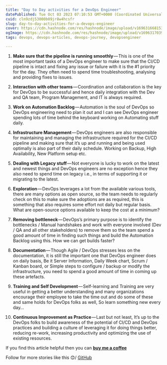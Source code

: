 ```yaml
---
title: "Day to Day activities for a DevOps Engineer"
datePublished: Tue Oct 03 2023 07:10:53 GMT+0000 (Coordinated Universal Time)
cuid: cln9zdj53000b09jr8w4hcsfr
slug: day-to-day-activities-for-a-devops-engineer
cover: https://cdn.hashnode.com/res/hashnode/image/upload/v1696316681532/7780ce5d-8075-47cd-9405-2398af117654.png
ogImage: https://cdn.hashnode.com/res/hashnode/image/upload/v1696317039158/36a2235b-a0fd-4fa9-87c8-65f0a605c3f4.png
tags: devops, devops-articles, devops-journey, devopsengineer

---
```


1. **Make sure that the pipeline is running smoothly** — This is one of the most important tasks of a DevOps engineer to make sure that the CI/CD pipeline is intact and fixing any issue or failure with it is the #1 priority for the day. They often need to spend time troubleshooting, analysing and providing fixes to issues.
    
2. **Interaction with other teams** — Coordination and collaboration is the key for DevOps to be successful and hence daily integration with the Dev and QA team, Program Management, and IT is always required.
    
3. **Work on Automation Backlog** — Automation is the soul of DevOps so DevOps engineering need to plan it out and I can see DevOps engineer spending lots of time behind the keyboard working on Automating stuff daily.
    
4. **Infrastructure Management** — DevOps engineers are also responsible for maintaining and managing the infrastructure required for the CI/CD pipeline and making sure that it’s up and running and being used optimally is also part of their daily schedule. Working on Backup, High Availability, New Platform setup etc.
    
5. **Dealing with Legacy stuff** — Not everyone is lucky to work on the latest and newest things and DevOps engineers are no exception hence they also need to spend time on legacy i.e., in terms of supporting it or migrating to the latest.
    
6. **Exploration** — DevOps leverages a lot from the available various tools, there are many options as open source, so the team needs to regularly check on this to make sure the adoptions are as required, this is something that also requires some effort not daily but regular basis. What are open-source options available to keep the cost at a minimum?
    
7. **Removing bottleneck** — DevOps’s primary purpose is to identify the bottlenecks / Manual handshakes and work with everyone involved (Dev / QA and all other stakeholders) to remove them so the team spend a good amount of time in finding such things and build the Automation Backlog using this. How we can get builds faster?
    
8. **Documentation** — Though Agile / DevOps stresses less on the documentation, it is still the important one that DevOps engineer does on daily basis, Be it Server Information, Daily Week chart, Scrum / Kanban board, or Simple steps to configure / backup or modify the infrastructure, you need to spend a good amount of time in coming up these artefacts.
    
9. **Training and Self Development** — Self-learning and Training are very useful in getting a better understanding and many organizations encourage their employee to take the time out and do some of these and same holds for DevOps folks as well, So learn something new every day…
    
10. **Continuous Improvement as Practice** — Last but not least, It’s up to the DevOps folks to build awareness of the potential of CI/CD and DevOps practices and building a culture of leveraging it for doing things better, reducing re-work, increasing productivity and optimizing the use of existing resources.
    

If you find this article helpful then you can [**buy me a coffee**](https://www.buymeacoffee.com/harshhaareddy)

Follow for more stories like this 😊/ [GitHub](https://github.com/NotHarshhaa)